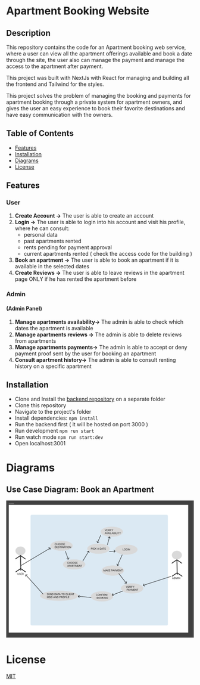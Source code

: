 # Apartment Booking Website

## Description

This repository contains the code for an Apartment booking web service, where a user can view all the apartment offerings available and book a date through the site, the user also can manage the payment and manage the access to the apartment after payment.

This project was built with NextJs with React for managing and building all the frontend and Tailwind for the styles.

This project solves the problem of managing the booking and payments for apartment booking through a private system for apartment owners, and gives the user an easy experience to book their favorite destinations and have easy communication with the owners.

## Table of Contents

- [Features](#features)
- [Installation](#installation)
- [Diagrams](#diagrams)
- [License](#license)

## Features

### User

1. **Create Account ->** The user is able to create an account
2. **Login ->** The user is able to login into his account and visit his profile, where he can consult:
   - personal data
   - past apartments rented
   - rents pending for payment approval
   - current apartments rented ( check the access code for the building )
3. **Book an apartment ->** The user is able to book an apartment if it is available in the selected dates
4. **Create Reviews ->** The user is able to leave reviews in the apartment page ONLY if he has rented the apartment before

### Admin

#### (Admin Panel)

1. **Manage apartments availability->** The admin is able to check which dates the apartment is available
2. **Manage apartments reviews ->** The admin is able to delete reviews from apartments
3. **Manage apartments payments->** The admin is able to accept or deny payment proof sent by the user for booking an apartment
4. **Consult apartment history->** The admin is able to consult renting history on a specific apartment

## Installation

- Clone and Install the [backend repository](https://github.com/biccsdev/apartmentRentBackend) on a separate folder
- Clone this repository
- Navigate to the project's folder
- Install dependencies: `npm install`
- Run the backend first ( it will be hosted on port 3000 )
- Run development `npm run start`
- Run watch mode `npm run start:dev`
- Open localhost:3001

# Diagrams

## Use Case Diagram: Book an Apartment

![usecase](/public/diagram.png)

# License

[MIT](https://mit-license.org/)
